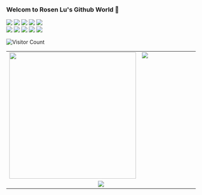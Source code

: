 ### Welcom to Rosen Lu's Github World 👋

![](https://img.shields.io/github/commit-activity/m/lucumt/ghblog)
![](https://img.shields.io/github/commit-activity/w/lucumt/ghblog)
![](https://img.shields.io/github/forks/lucumt/ghblog)
![](https://img.shields.io/github/stars/lucumt/ghblog)
![](https://img.shields.io/github/languages/count/lucumt/ghblog)
<br/>
![](https://img.shields.io/badge/coder-working-brightgreen)
![](https://img.shields.io/badge/skill-Java-success)
![](https://img.shields.io/badge/skill-Golang-success)
![](https://img.shields.io/badge/skill-Python-success)
![](https://img.shields.io/badge/skill-MySQL-success)

![Visitor Count](https://profile-counter.glitch.me/lucumt/count.svg)

<table width="100%">
  <tbody>
      <tr>
          <td valign="top" width="50%">
		   <a href="https://stackoverflow.com/users/3176419" target="blank"><img width="337px" src="https://stackoverflow-card.vercel.app/?userID=3176419&theme=stackoverflow-light&hide=border" /></a>
	  </td>
          <td valign="top" width="50%">
		   <img src="https://github-readme-stats.vercel.app/api/top-langs/?username=lucumt&layout=compact&hide_border=true&langs_count=10"/>
	  </td>
      </tr>
	  <tr>
	    <td colspan="2" width="100%" align="center">
		  <img src="https://github-readme-stats.vercel.app/api?username=lucumt&show_icons=true&theme=light&hide_border=true"/>
		</td>
	  </tr>
  </tbody>
</table>


<!--
![Top Langs](https://github-readme-stats.vercel.app/api/top-langs/?username=lucumt)


**lucumt/lucumt** is a ✨ _special_ ✨ repository because its `README.md` (this file) appears on your GitHub profile.

Here are some ideas to get you started:

- 🔭 I’m currently working on ...
- 🌱 I’m currently learning ...
- 👯 I’m looking to collaborate on ...
- 🤔 I’m looking for help with ...
- 💬 Ask me about ...
- 📫 How to reach me: ...
- 😄 Pronouns: ...
- ⚡ Fun fact: ...
-->
